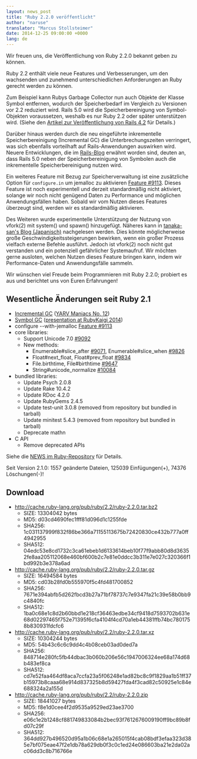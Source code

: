 ```yaml
---
layout: news_post
title: "Ruby 2.2.0 veröffentlicht"
author: "naruse"
translator: "Marcus Stollsteimer"
date: 2014-12-25 09:00:00 +0000
lang: de
---
```


Wir freuen uns, die Veröffentlichung von Ruby 2.2.0 bekannt geben zu können.

Ruby 2.2 enthält viele neue Features und Verbesserungen, um den wachsenden
und zunehmend unterschiedlichen Anforderungen an Ruby gerecht werden
zu können.

Zum Beispiel kann Rubys Garbage Collector nun auch Objekte der Klasse Symbol
entfernen, wodurch der Speicherbedarf im Vergleich zu Versionen vor 2.2
reduziert wird.
Rails 5.0 wird die Speicherbereinigung von Symbol-Objekten voraussetzen,
weshalb es nur Ruby 2.2 oder später unterstützen wird.
(Siehe den [Artikel zur Veröffentlichung von Rails 4.2](http://weblog.rubyonrails.org/2014/12/19/Rails-4-2-final/) für Details.)

Darüber hinaus werden durch die neu eingeführte inkrementelle
Speicherbereinigung (Incremental GC) die Unterbrechungszeiten verringert,
was sich ebenfalls vorteilhaft auf Rails-Anwendungen auswirken wird.
Neuere Entwicklungen, die im
[Rails-Blog](http://weblog.rubyonrails.org/)
erwähnt worden sind, deuten an, dass Rails 5.0 neben der Speicherbereinigung
von Symbolen auch die inkrementelle Speicherbereinigung nutzen wird.

Ein weiteres Feature mit Bezug zur Speicherverwaltung ist eine zusätzliche
Option für `configure.in` um jemalloc zu aktivieren
[Feature #9113](https://bugs.ruby-lang.org/issues/9113).
Dieses Feature ist noch experimentell und derzeit standardmäßig nicht
aktiviert, solange wir noch nicht genügend Daten zu Performance und
möglichen Anwendungsfällen haben. Sobald wir vom Nutzen dieses Features
überzeugt sind, werden wir es standardmäßig aktivieren.

Des Weiteren wurde experimentelle Unterstützung der Nutzung von vfork(2)
mit system() und spawn() hinzugefügt. Näheres kann in
[tanaka-san's Blog (Japanisch)](http://www.a-k-r.org/d/2014-09.html#a2014_09_06)
nachgelesen werden.
Dies könnte möglicherweise große Geschwindigkeitssteigerungen bewirken,
wenn ein großer Prozess vielfach externe Befehle ausführt.
Jedoch ist vfork(2) noch nicht gut verstanden und ein potenziell gefährlicher
Systemaufruf. Wir möchten gerne ausloten, welchen Nutzen dieses Feature
bringen kann, indem wir Performance-Daten und Anwendungsfälle sammeln.

Wir wünschen viel Freude beim Programmieren mit Ruby 2.2.0;
probiert es aus und berichtet uns von Euren Erfahrungen!

## Wesentliche Änderungen seit Ruby 2.1

* [Incremental GC](https://bugs.ruby-lang.org/issues/10137)
  ([YARV Maniacs No. 12](http://magazine.rubyist.net/?0048-YARVManiacs))
* [Symbol GC](https://bugs.ruby-lang.org/issues/9634)
  ([presentation at RubyKaigi 2014](http://www.slideshare.net/authorNari/symbol-gc))
* configure --with-jemalloc
  [Feature #9113](https://bugs.ruby-lang.org/issues/9113)
* core libraries:
  * Support Unicode 7.0 [#9092](https://bugs.ruby-lang.org/issues/9092)
  * New methods:
    * Enumerable#slice_after [#9071](https://bugs.ruby-lang.org/issues/9071),
      Enumerable#slice_when [#9826](https://bugs.ruby-lang.org/issues/9826)
    * Float#next_float, Float#prev_float
      [#9834](https://bugs.ruby-lang.org/issues/9834)
    * File.birthtime, File#birthtime
      [#9647](https://bugs.ruby-lang.org/issues/9647)
    * String#unicode_normalize [#10084](https://bugs.ruby-lang.org/issues/10084)
* bundled libraries:
  * Update Psych 2.0.8
  * Update Rake 10.4.2
  * Update RDoc 4.2.0
  * Update RubyGems 2.4.5
  * Update test-unit 3.0.8 (removed from repository but bundled in tarball)
  * Update minitest 5.4.3 (removed from repository but bundled in tarball)
  * Deprecate mathn
* C API
  * Remove deprecated APIs

Siehe die [NEWS im Ruby-Repository](https://github.com/ruby/ruby/blob/v2_2_0/NEWS)
für Details.

Seit Version 2.1.0: 1557 geänderte Dateien, 125039 Einfügungen(+), 74376 Löschungen(-)!

## Download

* <http://cache.ruby-lang.org/pub/ruby/2.2/ruby-2.2.0.tar.bz2>
  * SIZE:   13304042 bytes
  * MD5:    d03cd4690fec1fff81d096d1c1255fde
  * SHA256: 1c031137999f832f86be366a71155113675b72420830ce432b777a0ff4942955
  * SHA512: 04edc53e8cd1732c3ca61ebeb1d6133614beb10f77f9abb80d8d36352fe8aa205112068e460bf600b2c7e81e0ddcc3b311e7e027c320366f1bd992b3e378a6ad
* <http://cache.ruby-lang.org/pub/ruby/2.2/ruby-2.2.0.tar.gz>
  * SIZE:   16494584 bytes
  * MD5:    cd03b28fd0b555970f5c4fd481700852
  * SHA256: 7671e394abfb5d262fbcd3b27a71bf78737c7e9347fa21c39e58b0bb9c4840fc
  * SHA512: 1ba0c68e1c8d2b60bbd1e218cf36463edbe34cf9418d7593702b631e68d02297465f752e71395f6cfa4104f4cd70a1eb44381ffb74bc7801758b830931fdcfc6
* <http://cache.ruby-lang.org/pub/ruby/2.2/ruby-2.2.0.tar.xz>
  * SIZE:   10304244 bytes
  * MD5:    54b43c6c6c9dd4c4b08ceb03ad0ded7a
  * SHA256: 848714e280fc5fb44dbac3b060b206e56c1947006324ee68a174d68b483ef8ca
  * SHA512: cd7e52faa464df8aca7ccfa23a5f06248e1ad82bc8c9f1829aa1b51ff37b15973b8caaa68e914d837325b8d59427fda4f3cad82c50925e1c84e688324a2a155d
* <http://cache.ruby-lang.org/pub/ruby/2.2/ruby-2.2.0.zip>
  * SIZE:   18441027 bytes
  * MD5:    f8e1d0cee4f2d9535a9529ed23ae3700
  * SHA256: e06c1e2b1248cf881749833084b2bec93f7612676009190ff9bc89b8fd07c29f
  * SHA512: 364dd927b496520d95a1b06c68e1a265015f4cab08bdf3efaa323d385e7bf075eae47f2e1db78a629db0f3c0c1ed24e086603ba21e2da02ac06dd3c8b716766e
